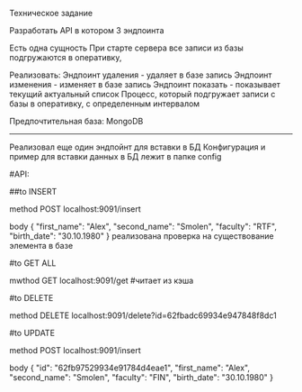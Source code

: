 Техническое задание

Разработать API в котором 3 эндпоинта

Есть одна сущность
При старте сервера все записи из базы подгружаются в оперативку,

Реализовать:
Эндпоинт удаления - удаляет в базе запись
Эндпоинт изменения - изменяет в базе запись
Эндпоинт показать - показывает текущий актуальный список
Процесс, который подгружает записи с базы в оперативку, с определенным интервалом

Предпочтительная база: MongoDB

----------------------------------------------------------------------------------
Реализовал еще один эндпойнт для вставки в БД
Конфигурация и пример для вставки данных в БД лежит в папке config

#API:

##to INSERT

method POST localhost:9091/insert

body
{
"first_name": "Alex",
"second_name": "Smolen",
"faculty": "RTF",
"birth_date": "30.10.1980"
}
реализована проверка на существование элемента в базе

#to GET ALL

mwthod GET localhost:9091/get #читает из кэша

#to DELETE

method DELETE localhost:9091/delete?id=62fbadc69934e947848f8dc1

#to UPDATE

method POST localhost:9091/insert

body
{
"id": "62fb97529934e91784d4eae1",
"first_name": "Alex",
"second_name": "Smolen",
"faculty": "FIN",
"birth_date": "30.10.1980"
}

